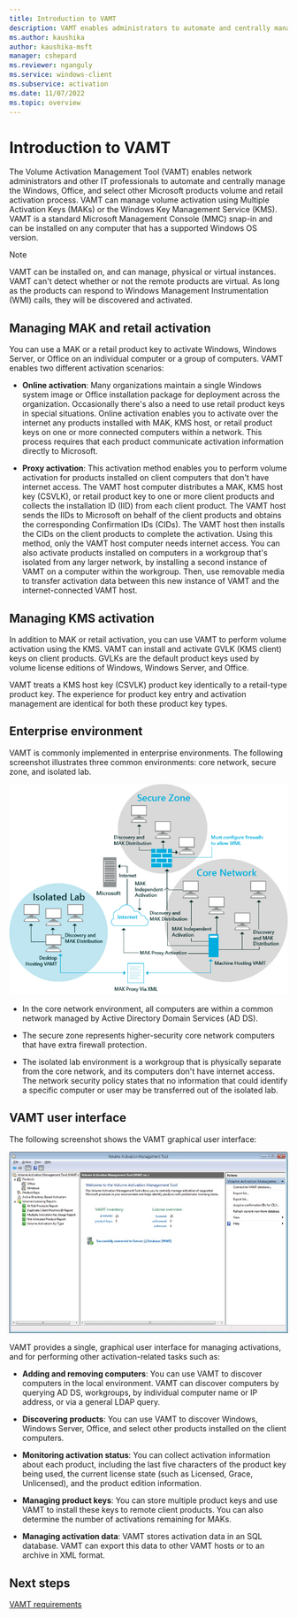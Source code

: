 ```yaml
---
title: Introduction to VAMT
description: VAMT enables administrators to automate and centrally manage the Windows, Microsoft Office, and select other Microsoft products volume and retail activation process.
ms.author: kaushika
author: kaushika-msft
manager: cshepard
ms.reviewer: nganguly
ms.service: windows-client
ms.subservice: activation
ms.date: 11/07/2022
ms.topic: overview
---
```


# Introduction to VAMT

The Volume Activation Management Tool (VAMT) enables network administrators and other IT professionals to automate and centrally manage the Windows, Office, and select other Microsoft products volume and retail activation process. VAMT can manage volume activation using Multiple Activation Keys (MAKs) or the Windows Key Management Service (KMS). VAMT is a standard Microsoft Management Console (MMC) snap-in and can be installed on any computer that has a supported Windows OS version.

> [!NOTE]
> VAMT can be installed on, and can manage, physical or virtual instances. VAMT can't detect whether or not the remote products are virtual. As long as the products can respond to Windows Management Instrumentation (WMI) calls, they will be discovered and activated.

## Managing MAK and retail activation

You can use a MAK or a retail product key to activate Windows, Windows Server, or Office on an individual computer or a group of computers. VAMT enables two different activation scenarios:

- **Online activation**: Many organizations maintain a single Windows system image or Office installation package for deployment across the organization. Occasionally there's also a need to use retail product keys in special situations. Online activation enables you to activate over the internet any products installed with MAK, KMS host, or retail product keys on one or more connected computers within a network. This process requires that each product communicate activation information directly to Microsoft.

- **Proxy activation**: This activation method enables you to perform volume activation for products installed on client computers that don't have internet access. The VAMT host computer distributes a MAK, KMS host key (CSVLK), or retail product key to one or more client products and collects the installation ID (IID) from each client product. The VAMT host sends the IIDs to Microsoft on behalf of the client products and obtains the corresponding Confirmation IDs (CIDs). The VAMT host then installs the CIDs on the client products to complete the activation. Using this method, only the VAMT host computer needs internet access. You can also activate products installed on computers in a workgroup that's isolated from any larger network, by installing a second instance of VAMT on a computer within the workgroup. Then, use removable media to transfer activation data between this new instance of VAMT and the internet-connected VAMT host.

## Managing KMS activation

In addition to MAK or retail activation, you can use VAMT to perform volume activation using the KMS. VAMT can install and activate GVLK (KMS client) keys on client products. GVLKs are the default product keys used by volume license editions of Windows, Windows Server, and Office.

VAMT treats a KMS host key (CSVLK) product key identically to a retail-type product key. The experience for product key entry and activation management are identical for both these product key types.

## Enterprise environment

VAMT is commonly implemented in enterprise environments. The following screenshot illustrates three common environments: core network, secure zone, and isolated lab.

![VAMT in the enterprise.](images/dep-win8-l-vamt-image001-enterprise.jpg)

- In the core network environment, all computers are within a common network managed by Active Directory Domain Services (AD DS).

- The secure zone represents higher-security core network computers that have extra firewall protection.

- The isolated lab environment is a workgroup that is physically separate from the core network, and its computers don't have internet access. The network security policy states that no information that could identify a specific computer or user may be transferred out of the isolated lab.

## VAMT user interface

The following screenshot shows the VAMT graphical user interface:

![VAMT user interface.](images/vamtuserinterfaceupdated.jpg)

VAMT provides a single, graphical user interface for managing activations, and for performing other activation-related tasks such as:

- **Adding and removing computers**: You can use VAMT to discover computers in the local environment. VAMT can discover computers by querying AD DS, workgroups, by individual computer name or IP address, or via a general LDAP query.

- **Discovering products**: You can use VAMT to discover Windows, Windows Server, Office, and select other products installed on the client computers.

- **Monitoring activation status**: You can collect activation information about each product, including the last five characters of the product key being used, the current license state (such as Licensed, Grace, Unlicensed), and the product edition information.

- **Managing product keys**: You can store multiple product keys and use VAMT to install these keys to remote client products. You can also determine the number of activations remaining for MAKs.

- **Managing activation data**: VAMT stores activation data in an SQL database. VAMT can export this data to other VAMT hosts or to an archive in XML format.

## Next steps

[VAMT requirements](vamt-requirements.md)
